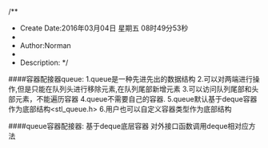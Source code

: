 /**
* Create Date:2016年03月04日 星期五 08时49分53秒
* 
* Author:Norman
* 
* Description: 
*/

####容器配接器queue:
    1.queue是一种先进先出的数据结构
    2.可以对两端进行操作,但是只能在队列头进行移除元素,在队列尾部新增元素
    3.可以访问队列尾部和头部元素，不能遍历容器
    4.queue不需要自己的容器.
    5.queue默认基于deque容器作为底部结构<stl_queue.h>
    6.用户也可以自定义容器类型作为底部结构

####queue容器配接器:
    基于deque底层容器
    对外接口函数调用deque相对应方法
